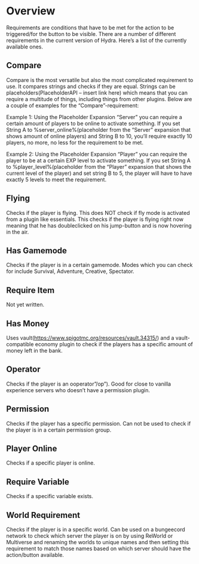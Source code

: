 # Overview


Requirements are conditions that have to be met for the action to be triggered/for the button to be visible. There are a number of different requirements in the current version of Hydra. Here’s a list of the currently available ones.

## Compare


Compare is the most versatile but also the most complicated requirement to use. It compares strings and checks if they are equal. Strings can be placeholders(PlaceholderAPI – insert link here) which means that you can require a multitude of things, including things from other plugins. Below are a couple of examples for the “Compare”-requirement:

Example 1: Using the Placeholder Expansion “Server” you can require a certain amount of players to be online to activate something. If you set String A to %server_online%(placeholder from the “Server” expansion that shows amount of online players) and String B to 10, you’ll require exactly 10 players, no more, no less for the requirement to be met.

Example 2: Using the Placeholder Expansion “Player” you can require the player to be at a certain EXP level to activate something. If you set String A to %player_level%(placeholder from the “Player” expansion that shows the current level of the player) and set string B to 5, the player will have to have exactly 5 levels to meet the requirement.

## Flying


Checks if the player is flying. This does NOT check if fly mode is activated from a plugin like essentials. This checks if the player is flying right now meaning that he has doubleclicked on his jump-button and is now hovering in the air.

## Has Gamemode


Checks if the player is in a certain gamemode. Modes which you can check for include Survival, Adventure, Creative, Spectator.

## Require Item


Not yet written.

## Has Money


Uses vault(https://www.spigotmc.org/resources/vault.34315/) and a vault-compatible economy plugin to check if the players has a specific amount of money left in the bank. 

## Operator


Checks if the player is an ooperator”/op”). Good for close to vanilla experience servers who doesn’t have a permission plugin. 

## Permission


Checks if the player has a specific permission. Can not be used to check if the player is in a certain permission group. 

## Player Online


Checks if a specific player is online.

## Require Variable


Checks if a specific variable exists. 

## World Requirement


Checks if the player is in a specific world. Can be used on a bungeecord network to check which server the player is on by using ReWorld or Multiverse and renaming the worlds to unique names and then setting this requirement to match those names based on which server should have the action/button available. 
